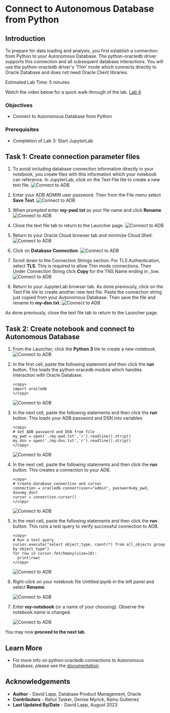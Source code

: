 # Connect to  Autonomous Database from Python


## Introduction

To prepare for data loading and analysis, you first establish a connection from Python to your Autonomous Database. The python-oracledb driver supports this connection and all subsequent database interactions.  You will use the python-oracledb driver's ‘Thin’ mode which connects directly to Oracle Database and does not need Oracle Client libraries. 

Estimated Lab Time: 5 minutes

Watch the video below for a quick walk-through of the lab.
[Lab 4](videohub:1_w9juh1rp)

### Objectives

* Connect to Autonomous Database from Python

### Prerequisites

* Completion of Lab 3: Start JupyterLab

## Task 1: Create connection parameter files

1. To avoid including database connection information directly in your notebook, you create files with this information which your notebook can reference. In JupyterLab, click on the Text File tile to create a new text file. 
  ![Connect to ADB](images/connect-to-adb-01.png)

2. Enter your ADB ADMIN user password. Then from the File menu select **Save Text**. 
  ![Connect to ADB](images/connect-to-adb-02.png)

3. When prompted enter **my-pwd.txt** as your file name and click **Rename**.
  ![Connect to ADB](images/connect-to-adb-03.png)

4. Close the text file tab to return to the Launcher page.
   ![Connect to ADB](images/connect-to-adb-04.png)

5. Return to your Oracle Cloud browser tab and minimize Cloud Shell.
  ![Connect to ADB](images/connect-to-adb-05.png)

1. Click on **Database Connection**.
  ![Connect to ADB](images/connect-to-adb-06.png)

1. Scroll down to the Connection Strings section. For TLS Authentication, select **TLS**. This is required to allow Thin mode connections. Then Under Connection String click **Copy** for the TNS Name ending in \_low.
  ![Connect to ADB](images/connect-to-adb-07.png)

1. Return to your JupyterLab browser tab. As done previously, click on the Text File tile to create another new text file. Paste the connection string just copied from your Autonomous Database. Then save the file and rename to **my-dsn.txt**. 
  ![Connect to ADB](images/connect-to-adb-08.png)

  As done previously, close the text file tab to return to the Launcher page.

## Task 2: Create notebook and connect to Autonomous Database

1. From the Launcher, click the **Python 3** tile to create a new notebook.
  ![Connect to ADB](images/connect-to-adb-09.png)

1. In the first cell, paste the following statement and then click the **run** button. This loads the python-oracedb module which handles interaction with Oracle Database. 

     ```
     <copy>
     import oracledb
     </copy>
     ```
     ![Connect to ADB](images/connect-to-adb-10.png)

2. In the next cell, paste the following statements and then click the **run** button. This loads your ADB password and DSN into variables

     ```
     <copy>
     # Get ADB password and DSN from file
     my_pwd = open('./my-pwd.txt','r').readline().strip()
     my_dsn = open('./my-dsn.txt','r').readline().strip()
     </copy>
     ```
     ![Connect to ADB](images/connect-to-adb-11.png)

3. In the next cell, paste the following statements and then click the **run** button. This creates a connection to your ADB.

     ```
     <copy>
     # Create database connection and cursor
     connection = oracledb.connect(user="admin", password=my_pwd, dsn=my_dsn)
     cursor = connection.cursor()
     </copy>
     ```
     ![Connect to ADB](images/connect-to-adb-12.png)

3. In the next cell, paste the following statements and then click the **run** button. This runs a test query to verify successful connection to ADB.

     ```
     <copy>
     # Run a test query
     cursor.execute("select object_type, count(*) from all_objects group by object_type")
     for row in cursor.fetchmany(size=10):
       print(row)
     </copy>
     ```
     ![Connect to ADB](images/connect-to-adb-13.png)


4. Right-click on your notebook file Untitled.ipynb in the left panel and select **Rename**.

     ![Connect to ADB](images/connect-to-adb-14.png)


5. Enter **my-notebook** (or a name of your choosing). Observe the notebook name is changed.

     ![Connect to ADB](images/connect-to-adb-15.png)

You may now **proceed to the next lab**.

## Learn More
* For more info on python-oracledb connections to Autonomous Database, please see the [documentation](https://python-oracledb.readthedocs.io/en/latest/user_guide/connection_handling.html#connecting-to-oracle-cloud-autonomous-databases).

## Acknowledgements

- **Author** - David Lapp, Database Product Management, Oracle
- **Contributors** - Rahul Tasker, Denise Myrick, Ramu Gutierrez
- **Last Updated By/Date** - David Lapp, August 2023